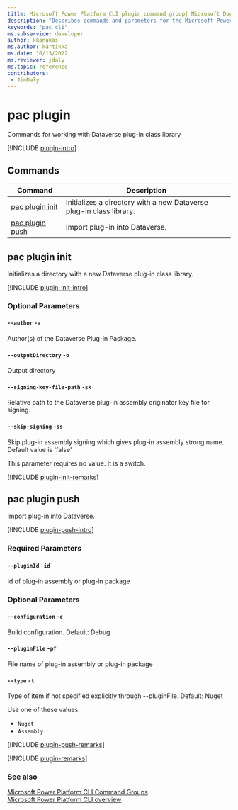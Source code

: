 ```yaml
---
title: Microsoft Power Platform CLI plugin command group| Microsoft Docs
description: "Describes commands and parameters for the Microsoft Power Platform CLI plugin command group."
keywords: "pac cli"
ms.subservice: developer
author: kkanakas
ms.author: kartikka
ms.date: 10/13/2022
ms.reviewer: jdaly
ms.topic: reference
contributors: 
 - JimDaly
---
```

<!-- 
Do not edit this file. 
This file is generated by a program and any changes will be overwritten when this topic is re-generated.
Use the include files to add additional content to this topic.
-->
# pac plugin

Commands for working with Dataverse plug-in class library

[!INCLUDE [plugin-intro](includes/plugin-intro.md)]

## Commands

|Command|Description|
|---------|---------|
|[pac plugin init](#pac-plugin-init)|Initializes a directory with a new Dataverse plug-in class library.|
|[pac plugin push](#pac-plugin-push)|Import plug-in into Dataverse.|


## pac plugin init

Initializes a directory with a new Dataverse plug-in class library.

[!INCLUDE [plugin-init-intro](includes/plugin-init-intro.md)]


### Optional Parameters

#### `--author` `-a`

Author(s) of the Dataverse Plug-in Package.

#### `--outputDirectory` `-o`

Output directory

#### `--signing-key-file-path` `-sk`

Relative path to the Dataverse plug-in assembly originator key file for signing.

#### `--skip-signing` `-ss`

Skip plug-in assembly signing which gives plug-in assembly strong name. Default value is 'false'

This parameter requires no value. It is a switch.

[!INCLUDE [plugin-init-remarks](includes/plugin-init-remarks.md)]

## pac plugin push

Import plug-in into Dataverse.

[!INCLUDE [plugin-push-intro](includes/plugin-push-intro.md)]


### Required Parameters

#### `--pluginId` `-id`

Id of plug-in assembly or plug-in package


### Optional Parameters

#### `--configuration` `-c`

Build configuration. Default: Debug

#### `--pluginFile` `-pf`

File name of plug-in assembly or plug-in package

#### `--type` `-t`

Type of item if not specified explicitly through --pluginFile. Default: Nuget

Use one of these values:

- `Nuget`
- `Assembly`

[!INCLUDE [plugin-push-remarks](includes/plugin-push-remarks.md)]

[!INCLUDE [plugin-remarks](includes/plugin-remarks.md)]

### See also

[Microsoft Power Platform CLI Command Groups](index.md)<br />
[Microsoft Power Platform CLI overview](../introduction.md)